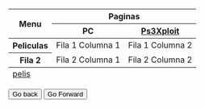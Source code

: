 <html lang="en">
<head>
    <meta charset="UTF-8">
</head>
<body> 
	<div class="menu">
<?php include '../menu.php';?>
</div>
<br>
    <table>
			<thead>
				<tr>
					<th rowspan="2">Menu</th>
					<th colspan="2">Paginas</th>
				</tr>
				<tr>
					<th>PC</th>
					<th><a href="ps3.html">Ps3Xploit</a></th>
				</tr>
			</thead>
			<tfoot>
				<tr>
					<td colspan="3"><a href="peli.html">pelis</a></td>
				</tr>
			</tfoot>
			<tbody>
				<tr>
					<th>Peliculas</th>
					<td>Fila 1 Columna 1</td>
					<td>Fila 1 Columna 2</td>
				</tr>
				<tr>
					<th>Fila 2</th>
					<td>Fila 2 Columna 1</td>
					<td>Fila 2 Columna 2</td>
				</tr>
			</tbody>
		</table>
	 <button type="button" onclick="history.back();">Go back</button>
         <button type="button" onclick="history.forward();">Go Forward</button>
	<?php include '../footer.php';?>
</body>
</html>
